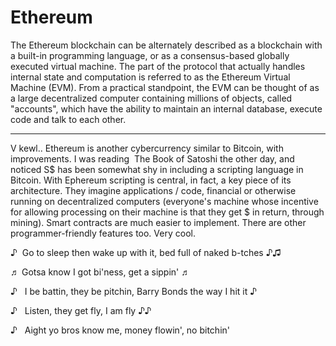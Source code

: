 # Ethereum

The Ethereum blockchain can be alternately described as a blockchain with a built-in programming language, or as a consensus-based globally executed virtual machine. The part of the protocol that actually handles internal state and computation is referred to as the Ethereum Virtual Machine (EVM). From a practical standpoint, the EVM can be thought of as a large decentralized computer containing millions of objects, called "accounts", which have the ability to maintain an internal database, execute code and talk to each other.

---

V kewl.. Ethereum is another cybercurrency similar to Bitcoin, with improvements. I was reading  The Book of Satoshi the other day, and noticed S$ has been somewhat shy in including a scripting language in Bitcoin. With Ephereum scripting is central, in fact, a key piece of its architecture. They imagine applications / code, financial or otherwise running on decentralized computers (everyone's machine whose incentive for allowing processing on their machine is that they get $ in return, through mining). Smart contracts are much easier to implement. There are other programmer-friendly features too. Very cool.

♪  Go to sleep then wake up with it, bed full of naked b-tches ♪♫

♬ Gotsa know I got bi'ness, get a sippin' ♬

♪   I be battin, they be pitchin, Barry Bonds the way I hit it ♪

♪   Listen, they get fly, I am fly ♪♪

♪   Aight yo bros know me, money flowin', no bitchin'














